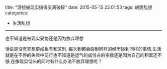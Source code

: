 title: "理想被现实搞得支离破碎"
date: 2015-05-15 23:01:53
tags: 胡思乱想
categories:
  - 生活乱想
---

也不知道是被现实妥协还是因为放弃理想

话说是没有梦想更咸鱼有和区别.
每次到都会碰到同样的经历碰到同样的事情,生活就是在不停的失败中前行也不知道是运气的成份占的多数还是因为自己的积累还不够,在像现实低头的同时有什么办法不放弃理想呢？

